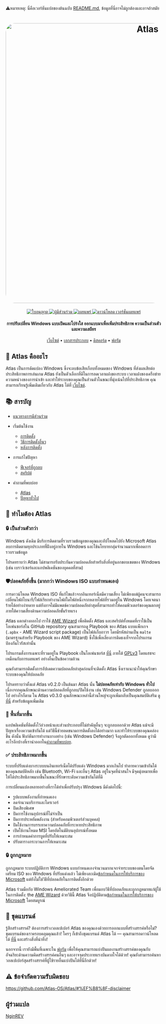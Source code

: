 ⚠️หมายเหตุ: นี่คือเวอร์ชันแปลของต้นฉบับ [README.md](https://github.com/Atlas-OS/Atlas/blob/main/README.md), ข้อมูลที่นี่อาจไม่ถูกต้องและอาจล้าสมัย
<h1 align="center">
  <a href="http://atlasos.net"><img src="https://gcore.jsdelivr.net/gh/Atlas-OS/Atlas@main/img/banner.png" alt="Atlas" width="900" style="border-radius: 30px"></a>
</h1>
  <p align="center">
    <a href="https://github.com/Atlas-OS/Atlas/blob/main/LICENSE">
      <img alt="ใบอนุญาต" src="https://img.shields.io/github/license/atlas-os/atlas?style=for-the-badge&logo=github&color=1A91FF"/>
    </a>
    <a href="https://github.com/Atlas-OS/Atlas/graphs/contributors">
      <img alt="ผู้มีส่วนร่วม" src="https://img.shields.io/github/contributors/atlas-os/atlas?style=for-the-badge&color=1A91FF" />
    </a>
    <a href="https://github.com/Atlas-OS/Atlas/releases/latest">
      <img alt="เผยแพร่" src="https://img.shields.io/github/release/atlas-os/atlas?style=for-the-badge&color=1A91FF" />
    </a>
    <a href="https://github.com/Atlas-OS/Atlas/releases">
      <img alt="ดาวน์โหลด เวอร์ชั่นเผยแพร่" src="https://img.shields.io/github/downloads/Atlas-OS/Atlas/total?style=for-the-badge&logo=github&color=1A91FF" />
    </a>
  </p>
<h4 align="center">การปรับเปลี่ยน Windows แบบเปิดและโปร่งใส ออกแบบมาเพื่อเพิ่มประสิทธิภาพ ความเป็นส่วนตัว และความเสถียร</h4>

<p align="center">
  <a href="https://atlasos.net">เว็บไซต์</a>
  •
  <a href="https://docs.atlasos.net">เอกสารประกอบ</a>
  •
  <a href="https://discord.atlasos.net" target="_blank">ดิสคอร์ด</a>
  •
  <a href="https://forum.atlasos.net">ฟอรัม</a>
</p>

## 🤔 **Atlas คืออะไร**

Atlas เป็นการดัดแปลง Windows ซึ่งจะลบข้อเสียเกือบทั้งหมดของ Windows ที่ส่งผลเสียต่อประสิทธิภาพการเล่นเกม
Atlas ยังเป็นตัวเลือกที่ดีในการลดเวลาแฝงของระบบ เวลาแฝงของเครือข่าย ความหน่วงของการนำเข้า และทำให้ระบบของคุณเป็นส่วนตัวในขณะที่มุ่งเน้นไปที่ประสิทธิภาพ
คุณสามารถเรียนรู้เพิ่มเติมเกี่ยวกับ Atlas ได้ที่ [เว็บไซต์](https://atlasos.net).

## 📚 **สารบัญ**

- [แนวทางการมีส่วนร่วม](https://docs.atlasos.net/contributions)

- เริ่มต้นใช้งาน
  - [การติดตั้ง](https://docs.atlasos.net/getting-started/installation)
  - [วิธีการติดตั้งอื่นๆ](https://docs.atlasos.net/getting-started/other-installation-methods/no-usb)
  - [หลังการติดตั้ง](https://docs.atlasos.net/getting-started/post-installation/drivers)

- การแก้ไขปัญหา
  - [ฟีเจอร์ที่ถูกลบ](https://docs.atlasos.net/troubleshooting/removed-features)
  - [สคริปต์](https://docs.atlasos.net/troubleshooting/scripts)

- คำถามที่พบบ่อย
  - [Atlas](https://atlasos.net/faq)
  - [ปัญหาทั่วไป](https://docs.atlasos.net/troubleshooting/common-issues/hyper-v/)

## 👀 **ทำไมต้อง Atlas**

### 🔒 เป็นส่วนตัวกว่า
Windows ดังเดิม มีบริการติดตามที่รวบรวมข้อมูลของคุณและอัปโหลดไปยัง Microsoft
Atlas ลบการติดตามทุกประเภทที่ฝังอยู่ภายใน Windows และใช้นโยบายกลุ่มจำนวนมากเพื่อลดการรวบรวมข้อมูล

โปรดทราบว่า Atlas ไม่สามารถรับประกันความปลอดภัยสำหรับสิ่งที่อยู่นอกขอบเขตของ Windows (เช่น เบราว์เซอร์และแอปพลิเคชันของบุคคลที่สาม)

### 🛡️ปลอดภัยยิ่งขึ้น (มากกว่า Windows ISO แบบกำหนดเอง)
การดาวน์โหลด Windows ISO ที่แก้ไขแล้วจากอินเทอร์เน็ตมีความเสี่ยง ไม่เพียงแต่ผู้คนจะสามารถเปลี่ยนไฟล์ไบนารี/ไฟล์เรียกทำงานไฟล์ใดไฟล์หนึ่งจากหลายไฟล์ที่รวมอยู่ใน Windows โดยเจตนาร้ายได้อย่างง่ายดาย แต่ยังอาจไม่มีแพตช์ความปลอดภัยล่าสุดที่สามารถทำให้คอมพิวเตอร์ของคุณตกอยู่ภายใต้ความเสี่ยงด้านความปลอดภัยขั้นร้ายแรง

Atlas แตกต่างออกไป เราใช้ [AME Wizard](https://ameliorated.io) เพื่อติดตั้ง Atlas และสคริปต์ทั้งหมดที่เราใช้เป็นโอเพ่นซอร์สใน GitHub repository คุณสามารถดู Playbook ของ Atlas แบบแพ็กเกจ (`.apbx` - AME Wizard script package) เป็นไฟล์เก็บถาวร โดยมีรหัสผ่านเป็น `malte` (มาตรฐานสำหรับ Playbook ของ AME Wizard) ซึ่งใช้เพื่อเลี่ยงการติดธงเท็จจากโปรแกรมป้องกันไวรัสเท่านั้น

โปรแกรมสั่งการเฉพาะที่รวมอยู่ใน Playbook เป็นโอเพ่นซอร์ส [ที่นี่](https://github.com/Atlas-OS/Atlas-Utilities) ภายใต้ [GPLv3](https://github.com/Atlas-OS/Atlas-Utilities/blob/main/LICENSE) โดยแฮชจะเหมือนกับการเผยแพร่ อย่างอื่นเป็นข้อความล้วน

คุณยังสามารถติดตั้งการอัปเดตความปลอดภัยล่าสุดก่อนที่จะติดตั้ง Atlas ซึ่งเราแนะนำให้คุณรักษาระบบของคุณให้ปลอดภัย

โปรดทราบว่าตั้งแต่ Atlas v0.2.0 เป็นต้นมา Atlas นั้น **ไม่ปลอดภัยเท่ากับ Windows ทั่วไป** เนื่องจากคุณลักษณะด้านความปลอดภัยที่ถูกลบ/ปิดใช้งาน เช่น Windows Defender ถูกลบออกไป อย่างไรก็ตาม ใน Atlas v0.3.0 คุณลักษณะเหล่านี้ส่วนใหญ่จะถูกเพิ่มกลับเป็นคุณสมบัติเสริม ดู[ที่นี่](https://docs.atlasos.net/troubleshooting/removed-features/) สำหรับข้อมูลเพิ่มเติม

### 🚀 พื้นที่มากขึ้น
แอปพลิเคชันที่ติดตั้งไว้ล่วงหน้าและส่วนประกอบที่ไม่สำคัญอื่นๆ จะถูกลบออกด้วย Atlas แม้จะมีปัญหาเรื่องความเข้ากันได้ แต่วิธีนี้ช่วยลดขนาดการติดตั้งลงได้อย่างมาก และทำให้ระบบของคุณคล่องขึ้น ดังนั้น ฟังก์ชันการทำงานบางอย่าง (เช่น Windows Defender) จึงถูกตัดออกทั้งหมด
ดูว่ามีอะไรอีกบ้างที่เรานำออกใน[คำถามที่พบบ่อย](https://docs.atlasos.net/troubleshooting/removed-features).

### ✅ ประสิทธิภาพมากขึ้น
ระบบที่ปรับแต่งบางระบบบนอินเทอร์เน็ตได้ปรับแต่ง Windows มากเกินไป ทำลายความเข้ากันได้ของคุณสมบัติหลัก เช่น Bluetooth, Wi-Fi และอื่นๆ
Atlas อยู่ในจุดที่น่าสนใจ มีจุดมุ่งหมายเพื่อให้ได้ประสิทธิภาพมากขึ้นในขณะที่รักษาระดับความเข้ากันได้ที่ดี

การเปลี่ยนแปลงหลายอย่างที่เราได้ทำเพื่อปรับปรุง Windows มีดังต่อไปนี้:
- รูปแบบพลังงานที่กำหนดเอง
- ลดจำนวนบริการและไดรเวอร์
- ปิดเสียงพิเศษ
- ปิดการใช้งานอุปกรณ์ที่ไม่จำเป็น
- ปิดการประหยัดพลังงาน (สำหรับคอมพิวเตอร์ส่วนบุคคล)
- ปิดใช้งานการบรรเทาความปลอดภัยที่กระหายประสิทธิภาพ
- เปิดใช้งานโหมด MSI โดยอัตโนมัติบนอุปกรณ์ทั้งหมด
- การกำหนดค่าการบูตที่ปรับให้เหมาะสม
- ปรับตารางกระบวนการให้เหมาะสม

### 🔒 ถูกกฎหมาย
ถูกกฎหมาย
ระบบปฏิบัติการ Windows แบบกำหนดเองจำนวนมากแจกจ่ายระบบของตนโดยจัดเตรียม ISO ของ Windows ที่ปรับแต่งแล้ว ไม่เพียงละเมิด[ข้อกำหนดในการให้บริการของ Microsoft](https://www.microsoft.com/en-us/Useterms/Retail/Windows/10/UseTerms_Retail_Windows_10_English.htm) แต่ยังไม่ใช่วิธีที่ปลอดภัยในการติดตั้งอีกด้วย

Atlas ร่วมมือกับ Windows Ameliorated Team เพื่อมอบวิธีที่ปลอดภัยและถูกกฎหมายแก่ผู้ใช้ในการติดตั้ง: the [AME Wizard](https://ameliorated.io) ด้วยวิธีนี้ Atlas จึงปฏิบัติตาม[ข้อกำหนดในการให้บริการของ Microsoft](https://www.microsoft.com/en-us/Useterms/Retail/Windows/10/UseTerms_Retail_Windows_10_English.htm) โดยสมบูรณ์

## 🎨 ชุดแบรนด์
รู้สึกสร้างสรรค์? ต้องการสร้างวอลเปเปอร์ Atlas ของคุณเองด้วยการออกแบบที่สร้างสรรค์หรือไม่? ชุดแบรนด์ของเราครอบคลุมคุณแล้ว!
ใครๆ ก็เข้าถึงชุดแบรนด์ Atlas ได้ — คุณสามารถดาวน์โหลดได้ [ที่นี่](https://cdn.jsdelivr.net/gh/Atlas-OS/Atlas@main/img/brand-kit.zip) และสร้างสิ่งที่น่าทึ่ง!

นอกจากนี้ เรายังมีพื้นที่เฉพาะใน [ฟอรัม](https://forum.atlasos.net/t/art-showcase) เพื่อให้คุณสามารถแบ่งปันผลงานสร้างสรรค์ของคุณกับอัจฉริยะด้านความคิดสร้างสรรค์คนอื่นๆ และอาจจุดประกายแรงบันดาลใจได้ด้วย! คุณยังสามารถค้นหาวอลเปเปอร์สุดสร้างสรรค์ที่ผู้ใช้รายอื่นแบ่งปันได้ที่นี่อีกด้วย!

## ⚠️ ข้อจำกัดความรับผิดชอบ
https://github.com/Atlas-OS/Atlas/#%EF%B8%8F-disclaimer

## ผู้ร่วมแปล
[NginREV](https://github.com/NginREV)

